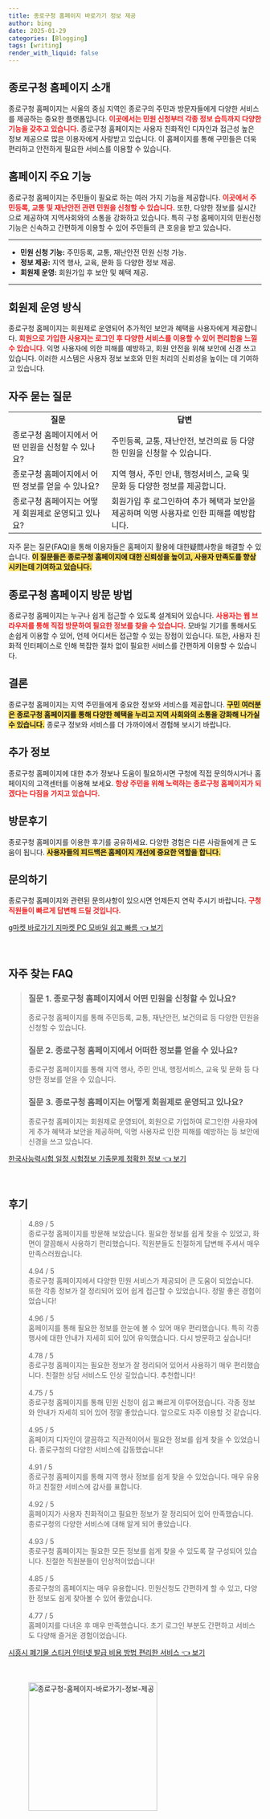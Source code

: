 ```yaml
---
title: 종로구청 홈페이지 바로가기 정보 제공
author: bing
date: 2025-01-29
categories: [Blogging]
tags: [writing]
render_with_liquid: false
---
```



<h2 id='종로구청 홈페이지 소개'>종로구청 홈페이지 소개</h2>

<p>종로구청 홈페이지는 서울의 중심 지역인 종로구의 주민과 방문자들에게 다양한 서비스를 제공하는 중요한 플랫폼입니다. <b><span style="color: #ee2323;">이곳에서는 민원 신청부터 각종 정보 습득까지 다양한 기능을 갖추고 있습니다.</span></b> 종로구청 홈페이지는 사용자 친화적인 디자인과 접근성 높은 정보 제공으로 많은 이용자에게 사랑받고 있습니다. 이 홈페이지를 통해 구민들은 더욱 편리하고 안전하게 필요한 서비스를 이용할 수 있습니다.</p>

<h2 id='홈페이지 주요 기능'>홈페이지 주요 기능</h2>

<p>종로구청 홈페이지는 주민들이 필요로 하는 여러 가지 기능을 제공합니다. <b><span style="color: #ee2323;">이곳에서 주민등록, 교통 및 재난안전 관련 민원을 신청할 수 있습니다.</span></b> 또한, 다양한 정보를 실시간으로 제공하여 지역사회와의 소통을 강화하고 있습니다. 특히 구청 홈페이지의 민원신청 기능은 신속하고 간편하게 이용할 수 있어 주민들의 큰 호응을 받고 있습니다.</p>

<hr />

<ul>
    <li><b>민원 신청 기능:</b> 주민등록, 교통, 재난안전 민원 신청 가능.</li>
    <li><b>정보 제공:</b> 지역 행사, 교육, 문화 등 다양한 정보 제공.</li>
    <li><b>회원제 운영:</b> 회원가입 후 보안 및 혜택 제공.</li>
</ul>

<hr />

<h2 id='회원제 운영 방식'>회원제 운영 방식</h2>

<p>종로구청 홈페이지는 회원제로 운영되어 추가적인 보안과 혜택을 사용자에게 제공합니다. <b><span style="color: #ee2323;">회원으로 가입한 사용자는 로그인 후 다양한 서비스를 이용할 수 있어 편리함을 느낄 수 있습니다.</span></b> 익명 사용자에 의한 피해를 예방하고, 회원 안전을 위해 보안에 신경 쓰고 있습니다. 이러한 시스템은 사용자 정보 보호와 민원 처리의 신뢰성을 높이는 데 기여하고 있습니다.</p>

<h2 id='자주 묻는 질문'>자주 묻는 질문</h2>

<table>
    <tr>
        <td style="text-align: center; height: 17px;"><b>질문</b></td>
        <td style="text-align: center; height: 17px;"><b>답변</b></td>
    </tr>
    <tr>
        <td>종로구청 홈페이지에서 어떤 민원을 신청할 수 있나요?</td>
        <td>주민등록, 교통, 재난안전, 보건의료 등 다양한 민원을 신청할 수 있습니다.</td>
    </tr>
    <tr>
        <td>종로구청 홈페이지에서 어떤 정보를 얻을 수 있나요?</td>
        <td>지역 행사, 주민 안내, 행정서비스, 교육 및 문화 등 다양한 정보를 제공합니다.</td>
    </tr>
    <tr>
        <td>종로구청 홈페이지는 어떻게 회원제로 운영되고 있나요?</td>
        <td>회원가입 후 로그인하여 추가 혜택과 보안을 제공하며 익명 사용자로 인한 피해를 예방합니다.</td>
    </tr>
</table>

<p>자주 묻는 질문(FAQ)을 통해 이용자들은 홈페이지 활용에 대한疑問사항을 해결할 수 있습니다. <b><span style="background-color: #ffe066;">이 질문들은 종로구청 홈페이지에 대한 신뢰성을 높이고, 사용자 만족도를 향상시키는데 기여하고 있습니다.</span></b></p>

<h2 id='종로구청 홈페이지 방문 방법'>종로구청 홈페이지 방문 방법</h2>

<p>종로구청 홈페이지는 누구나 쉽게 접근할 수 있도록 설계되어 있습니다. <b><span style="color: #ee2323;">사용자는 웹 브라우저를 통해 직접 방문하여 필요한 정보를 찾을 수 있습니다.</span></b> 모바일 기기를 통해서도 손쉽게 이용할 수 있어, 언제 어디서든 접근할 수 있는 장점이 있습니다. 또한, 사용자 친화적 인터페이스로 인해 복잡한 절차 없이 필요한 서비스를 간편하게 이용할 수 있습니다.</p>

<h2 id='결론'>결론</h2>

<p>종로구청 홈페이지는 지역 주민들에게 중요한 정보와 서비스를 제공합니다. <b><span style="background-color: #ffe066;">구민 여러분은 종로구청 홈페이지를 통해 다양한 혜택을 누리고 지역 사회와의 소통을 강화해 나가실 수 있습니다.</span></b> 종로구 정보와 서비스를 더 가까이에서 경험해 보시기 바랍니다.</p>

<h2 id='추가 정보'>추가 정보</h2>

<p>종로구청 홈페이지에 대한 추가 정보나 도움이 필요하시면 구청에 직접 문의하시거나 홈페이지의 고객센터를 이용해 보세요. <b><span style="color: #ee2323;">항상 주민을 위해 노력하는 종로구청 홈페이지가 되겠다는 다짐을 가지고 있습니다.</span></b></p>

<h2 id='방문후기'>방문후기</h2>

<p>종로구청 홈페이지를 이용한 후기를 공유하세요. 다양한 경험은 다른 사람들에게 큰 도움이 됩니다. <b><span style="background-color: #ffe066;">사용자들의 피드백은 홈페이지 개선에 중요한 역할을 합니다.</span></b></p>

<h2 id='문의하기'>문의하기</h2>

<p>종로구청 홈페이지와 관련된 문의사항이 있으시면 언제든지 연락 주시기 바랍니다. <b><span style="color: #ee2323;">구청 직원들이 빠르게 답변해 드릴 것입니다.</span></b></p>


<p><a class="click-button" title="g마켓 바로가기 지마켓 PC 모바일 쉽고 빠름" href="https://greenforu.github.io/posts/g%EB%A7%88%EC%BC%93-%EB%B0%94%EB%A1%9C%EA%B0%80%EA%B8%B0-%EC%A7%80%EB%A7%88%EC%BC%93-PC-%EB%AA%A8%EB%B0%94%EC%9D%BC-%EC%89%BD%EA%B3%A0-%EB%B9%A0%EB%A6%84/" rel="dofollow">g마켓 바로가기 지마켓 PC 모바일 쉽고 빠름 👈 보기</a></p><br>
<h2 id='자주_찾는_FAQ'>자주 찾는 FAQ</h2>
<div itemscope="" itemtype="https://schema.org/FAQPage"> 
<blockquote> 
<div itemscope="" itemprop="mainEntity" itemtype="https://schema.org/Question"> 
<h3 itemprop="name">질문 1. 종로구청 홈페이지에서 어떤 민원을 신청할 수 있나요?</h3> 
<div itemscope="" itemprop="acceptedAnswer" itemtype="https://schema.org/Answer"> 
<span itemprop="text"> 
<p>종로구청 홈페이지를 통해 주민등록, 교통, 재난안전, 보건의료 등 다양한 민원을 신청할 수 있습니다.</p> 
</span> 
</div> 
</div> 
<div itemscope="" itemprop="mainEntity" itemtype="https://schema.org/Question"> 
<h3 itemprop="name">질문 2. 종로구청 홈페이지에서 어떠한 정보를 얻을 수 있나요?</h3> 
<div itemscope="" itemprop="acceptedAnswer" itemtype="https://schema.org/Answer"> 
<span itemprop="text"> 
<p>종로구청 홈페이지를 통해 지역 행사, 주민 안내, 행정서비스, 교육 및 문화 등 다양한 정보를 얻을 수 있습니다.</p> 
</span> 
</div> 
</div> 
<div itemscope="" itemprop="mainEntity" itemtype="https://schema.org/Question"> 
<h3 itemprop="name">질문 3. 종로구청 홈페이지는 어떻게 회원제로 운영되고 있나요?</h3> 
<div itemscope="" itemprop="acceptedAnswer" itemtype="https://schema.org/Answer"> 
<span itemprop="text"> 
<p>종로구청 홈페이지는 회원제로 운영되어, 회원으로 가입하여 로그인한 사용자에게 추가 혜택과 보안을 제공하며, 익명 사용자로 인한 피해를 예방하는 등 보안에 신경을 쓰고 있습니다.</p> 
</span> 
</div> 
</div> 
</blockquote> 
</div>
<p><a class="click-button" title="한국사능력시험 일정 시험정보 기출문제 정확한 정보" href="https://greenforu.github.io/posts/%ED%95%9C%EA%B5%AD%EC%82%AC%EB%8A%A5%EB%A0%A5%EC%8B%9C%ED%97%98-%EC%9D%BC%EC%A0%95-%EC%8B%9C%ED%97%98%EC%A0%95%EB%B3%B4-%EA%B8%B0%EC%B6%9C%EB%AC%B8%EC%A0%9C-%EC%A0%95%ED%99%95%ED%95%9C-%EC%A0%95%EB%B3%B4/" rel="dofollow">한국사능력시험 일정 시험정보 기출문제 정확한 정보 👈 보기</a></p><br>
<h2 id='후기'>후기</h2>
<div itemscope itemtype="https://schema.org/Product">
  <blockquote>
  <div itemprop="review" itemscope itemtype="https://schema.org/Review">
      <div itemprop="reviewRating" itemscope itemtype="https://schema.org/Rating"> <span itemprop="ratingValue">4.89</span> / <span itemprop="bestRating">5</span> </div>
      <span itemprop="reviewBody">종로구청 홈페이지를 방문해 보았습니다. 필요한 정보를 쉽게 찾을 수 있었고, 화면이 깔끔해서 사용하기 편리했습니다. 직원분들도 친절하게 답변해 주셔서 매우 만족스러웠습니다.</span>
  </div>
  <br>
  <div itemprop="review" itemscope itemtype="https://schema.org/Review">
      <div itemprop="reviewRating" itemscope itemtype="https://schema.org/Rating"> <span itemprop="ratingValue">4.94</span> / <span itemprop="bestRating">5</span> </div>
      <span itemprop="reviewBody">종로구청 홈페이지에서 다양한 민원 서비스가 제공되어 큰 도움이 되었습니다. 또한 각종 정보가 잘 정리되어 있어 쉽게 접근할 수 있었습니다. 정말 좋은 경험이었습니다!</span>
  </div>
  <br>
  <div itemprop="review" itemscope itemtype="https://schema.org/Review">
      <div itemprop="reviewRating" itemscope itemtype="https://schema.org/Rating"> <span itemprop="ratingValue">4.96</span> / <span itemprop="bestRating">5</span> </div>
      <span itemprop="reviewBody">홈페이지를 통해 필요한 정보를 한눈에 볼 수 있어 매우 편리했습니다. 특히 각종 행사에 대한 안내가 자세히 되어 있어 유익했습니다. 다시 방문하고 싶습니다!</span>
  </div>
  <br>
  <div itemprop="review" itemscope itemtype="https://schema.org/Review">
      <div itemprop="reviewRating" itemscope itemtype="https://schema.org/Rating"> <span itemprop="ratingValue">4.78</span> / <span itemprop="bestRating">5</span> </div>
      <span itemprop="reviewBody">종로구청 홈페이지는 필요한 정보가 잘 정리되어 있어서 사용하기 매우 편리했습니다. 친절한 상담 서비스도 인상 깊었습니다. 추천합니다!</span>
  </div>
  <br>
  <div itemprop="review" itemscope itemtype="https://schema.org/Review">
      <div itemprop="reviewRating" itemscope itemtype="https://schema.org/Rating"> <span itemprop="ratingValue">4.75</span> / <span itemprop="bestRating">5</span> </div>
      <span itemprop="reviewBody">종로구청 홈페이지를 통해 민원 신청이 쉽고 빠르게 이루어졌습니다. 각종 정보와 안내가 자세히 되어 있어 정말 좋았습니다. 앞으로도 자주 이용할 것 같습니다.</span>
  </div>
  <br>
  <div itemprop="review" itemscope itemtype="https://schema.org/Review">
      <div itemprop="reviewRating" itemscope itemtype="https://schema.org/Rating"> <span itemprop="ratingValue">4.95</span> / <span itemprop="bestRating">5</span> </div>
      <span itemprop="reviewBody">홈페이지 디자인이 깔끔하고 직관적이어서 필요한 정보를 쉽게 찾을 수 있었습니다. 종로구청의 다양한 서비스에 감동했습니다!</span>
  </div>
  <br>
  <div itemprop="review" itemscope itemtype="https://schema.org/Review">
      <div itemprop="reviewRating" itemscope itemtype="https://schema.org/Rating"> <span itemprop="ratingValue">4.91</span> / <span itemprop="bestRating">5</span> </div>
      <span itemprop="reviewBody">종로구청 홈페이지를 통해 지역 행사 정보를 쉽게 찾을 수 있었습니다. 매우 유용하고 친절한 서비스에 감사를 표합니다.</span>
  </div>
  <br>
  <div itemprop="review" itemscope itemtype="https://schema.org/Review">
      <div itemprop="reviewRating" itemscope itemtype="https://schema.org/Rating"> <span itemprop="ratingValue">4.92</span> / <span itemprop="bestRating">5</span> </div>
      <span itemprop="reviewBody">홈페이지가 사용자 친화적이고 필요한 정보가 잘 정리되어 있어 만족했습니다. 종로구청의 다양한 서비스에 대해 알게 되어 좋았습니다.</span>
  </div>
  <br>
  <div itemprop="review" itemscope itemtype="https://schema.org/Review">
      <div itemprop="reviewRating" itemscope itemtype="https://schema.org/Rating"> <span itemprop="ratingValue">4.93</span> / <span itemprop="bestRating">5</span> </div>
      <span itemprop="reviewBody">종로구청 홈페이지는 필요한 모든 정보를 쉽게 찾을 수 있도록 잘 구성되어 있습니다. 친절한 직원분들이 인상적이었습니다!</span>
  </div>
  <br>
  <div itemprop="review" itemscope itemtype="https://schema.org/Review">
      <div itemprop="reviewRating" itemscope itemtype="https://schema.org/Rating"> <span itemprop="ratingValue">4.85</span> / <span itemprop="bestRating">5</span> </div>
      <span itemprop="reviewBody">종로구청의 홈페이지는 매우 유용합니다. 민원신청도 간편하게 할 수 있고, 다양한 정보도 쉽게 찾아볼 수 있어 좋았습니다.</span>
  </div>
  <br>
  <div itemprop="review" itemscope itemtype="https://schema.org/Review">
      <div itemprop="reviewRating" itemscope itemtype="https://schema.org/Rating"> <span itemprop="ratingValue">4.77</span> / <span itemprop="bestRating">5</span> </div>
      <span itemprop="reviewBody">홈페이지를 다녀온 후 매우 만족했습니다. 초기 로그인 부분도 간편하고 서비스도 다양해 즐거운 경험이었습니다.</span>
  </div>
  </blockquote>
</div>
<p><a class="click-button" title="시흥시 폐기물 스티커 인터넷 발급 비용 방법 편리한 서비스" href="https://greenforu.github.io/posts/%EC%8B%9C%ED%9D%A5%EC%8B%9C-%ED%8F%90%EA%B8%B0%EB%AC%BC-%EC%8A%A4%ED%8B%B0%EC%BB%A4-%EC%9D%B8%ED%84%B0%EB%84%B7-%EB%B0%9C%EA%B8%89-%EB%B9%84%EC%9A%A9-%EB%B0%A9%EB%B2%95-%ED%8E%B8%EB%A6%AC%ED%95%9C-%EC%84%9C%EB%B9%84%EC%8A%A4/" rel="dofollow">시흥시 폐기물 스티커 인터넷 발급 비용 방법 편리한 서비스 👈 보기</a></p><br>
<figure class="image"><img src="https://greenforu.github.io/assets/img/thumbnail/종로구청-홈페이지-바로가기-정보-제공.webp" alt="종로구청-홈페이지-바로가기-정보-제공" width="256" height="256"></figure>